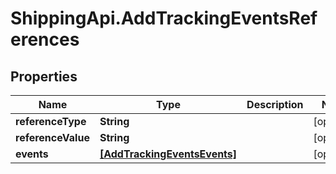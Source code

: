 # ShippingApi.AddTrackingEventsReferences

## Properties

Name | Type | Description | Notes
------------ | ------------- | ------------- | -------------
**referenceType** | **String** |  | [optional] 
**referenceValue** | **String** |  | [optional] 
**events** | [**[AddTrackingEventsEvents]**](AddTrackingEventsEvents.md) |  | [optional] 


